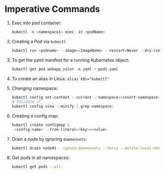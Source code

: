 # Imperative Commands

1. Exec into pod container:

   ```powershell
   kubectl -n <namespace1> exec -it <podName>
   ```

2. Creating a Pod via `kubectl`

   ```powershell
   kubectl run <podname> --image=<ImageName> --restart=Never --dry-run=client -o yaml > podname.yaml
   ```

3. To get the yaml manifest for a running Kubernetes object:

   ```powershell
   kubectl get pod webapp_color -o yaml > pod1.yaml
   ```

4. To create an alias in Linux: `alias k8s="kubectl"`

5. Changing namespace:

   ```powershell
   kubectl config set-context --current --namespace=<insert-namespace-name-here>
   # Validate it
   kubectl config view --minify | grep namespace:
   ```

6. Creating a config map:

   ```powershell
   kubectl create configmap \
   	<config-name> --from-literal=<key>=<value>
   ```

7. Drain a node by ignoring `daemonsets`:

   ```bash
   kubectl drain node01 --ignore-daemonsets --force --delete-local-data
   ```

8. Get pods in all namespaces:

   ```bash
   kubectl get pods --all-
   ```

   

